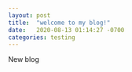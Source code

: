 ```yaml
---
layout: post
title:  "welcome to my blog!"
date:   2020-08-13 01:14:27 -0700
categories: testing
---
```

New blog
